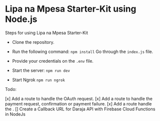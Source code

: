 # Lipa na Mpesa Starter-Kit using Node.js
Steps for using Lipa na Mpesa Starter-Kit 

* Clone the repository.
* Run the following command:
`npm install`
Go through the `index.js` file.

* Provide your credentials on the `.env` file.

* Start the server:
`npm run dev`

* Start Ngrok
`npm run ngrok`

Todo:

[x] Add a route to handle the OAuth request.
[x] Add a route  to handle the payment request, confirmation or payment failure.
[x] Add a route handle the .
[] Create a Callback URL for Daraja API with Firebase Cloud Functions in NodeJs